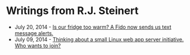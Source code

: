 # Writings from R.J. Steinert

- July 20, 2014 - [Is our fridge too warm? A Fido now sends us text message alerts.](#!is-out-fridge-too-warm/README.md)
- July 09, 2014  - [Thinking about a small Linux web app server initiative. Who wants to join?](#!thinking-about-a-small-linux-web-app-server-initiative/README.md)